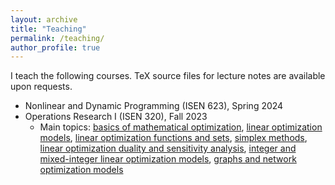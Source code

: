 ```yaml
---
layout: archive
title: "Teaching"
permalink: /teaching/
author_profile: true
---
```


I teach the following courses.
TeX source files for lecture notes are available upon requests.

* Nonlinear and Dynamic Programming (ISEN 623), Spring 2024
* Operations Research I (ISEN 320), Fall 2023
    * Main topics: [basics of mathematical optimization](../files/Teaching/2023Fall_ISEN320/notes_basics.pdf), [linear optimization models](../files/Teaching/2023Fall_ISEN320/notes_LO_models.pdf), [linear optimization functions and sets](../files/Teaching/2023Fall_ISEN320/notes_LO_sets.pdf), [simplex methods](../files/Teaching/2023Fall_ISEN320/notes_simplex_method.pdf), [linear optimization duality and sensitivity analysis](../files/Teaching/2023Fall_ISEN320/notes_duality_sensitivity.pdf), [integer and mixed-integer linear optimization models](../files/Teaching/2023Fall_ISEN320/notes_MILO_models.pdf), [graphs and network optimization models](../files/Teaching/2023Fall_ISEN320/notes_network_optimization.pdf)
